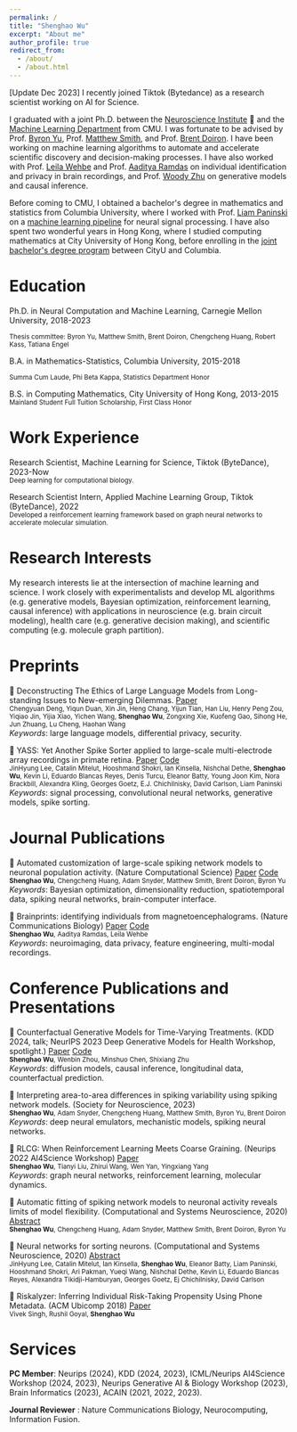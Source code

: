 ```yaml
---
permalink: /
title: "Shenghao Wu"
excerpt: "About me"
author_profile: true
redirect_from:
  - /about/
  - /about.html
---
```

[Update Dec 2023] I recently joined Tiktok (Bytedance) as a research scientist working on AI for Science.

I graduated with a joint Ph.D. between the [Neuroscience Institute](https://www.cmu.edu/ni/) 🧠  and the [Machine Learning Department](https://www.ml.cmu.edu/) from CMU. I was fortunate to be advised by Prof. [Byron Yu](https://users.ece.cmu.edu/~byronyu/index.html), Prof. [Matthew Smith](https://smithlab.net/), and Prof. [Brent Doiron](https://brainmath.bsd.uchicago.edu/). I have been working on machine learning algorithms to automate and accelerate scientific discovery and decision-making processes. I have also worked with Prof. [Leila Wehbe](https://www.cs.cmu.edu/~lwehbe/publications.html) and Prof. [Aaditya Ramdas](http://www.stat.cmu.edu/~aramdas/) on individual identification and privacy in brain recordings, and Prof. [Woody Zhu](https://sites.google.com/view/woodyzhu/home?authuser=0) on generative models and causal inference. 

Before coming to CMU, I obtained a bachelor's degree in mathematics and statistics from Columbia University, where I worked with Prof. [Liam Paninski](http://www.stat.columbia.edu/~liam/) on a  [machine learning pipeline](https://github.com/paninski-lab/yass)  for neural signal processing. I have also spent two wonderful years in Hong Kong, where I studied computing mathematics at City University of Hong Kong, before enrolling in the  [joint bachelor's degree program](https://cityu-hk.gs.columbia.edu/) between CityU and Columbia.

Education
=======
Ph.D. in Neural Computation and Machine Learning, Carnegie Mellon University, 2018-2023
 
<small>Thesis committee: Byron Yu, Matthew Smith, Brent Doiron, Chengcheng Huang, Robert Kass, Tatiana Engel</small>

B.A. in Mathematics-Statistics, Columbia University, 2015-2018

<small>Summa Cum Laude, Phi Beta Kappa, Statistics Department Honor</small>

B.S. in Computing Mathematics, City University of Hong Kong, 2013-2015  
<small>Mainland Student Full Tuition Scholarship, First Class Honor</small>


Work Experience
=======
Research Scientist, Machine Learning for Science, Tiktok (ByteDance), 2023-Now  
<small>Deep learning for computational biology. </small>

Research Scientist Intern, Applied Machine Learning Group, Tiktok (ByteDance), 2022  
<small>Developed a reinforcement learning framework based on graph neural networks to accelerate molecular simulation. </small>

Research Interests
=======
My research interests lie at the intersection of machine learning and science. I work closely with experimentalists and develop ML algorithms (e.g. generative models, Bayesian optimization, reinforcement learning, causal inference) with applications in neuroscience (e.g. brain circuit modeling), health care (e.g. generative decision making), and scientific computing (e.g. molecule graph partition). 

Preprints
=======
📄 Deconstructing The Ethics of Large Language Models from Long-standing Issues to New-emerging Dilemmas. [Paper](https://arxiv.org/pdf/2406.05392)    
<small>Chengyuan Deng, Yiqun Duan, Xin Jin, Heng Chang, Yijun Tian, Han Liu, Henry Peng Zou, Yiqiao Jin, Yijia Xiao, Yichen Wang, **Shenghao Wu**, Zongxing Xie, Kuofeng Gao, Sihong He, Jun Zhuang, Lu Cheng, Haohan Wang</small>   
_Keywords_: large language models, differential privacy, security.

📄 YASS: Yet Another Spike Sorter applied to large-scale multi-electrode array recordings in primate retina. [Paper](https://www.biorxiv.org/content/10.1101/2020.03.18.997924v1.full.pdf)  [Code](https://github.com/paninski-lab/yass)  
<small> JinHyung Lee, Catalin Mitelut, Hooshmand Shokri, Ian Kinsella, Nishchal Dethe, **Shenghao Wu**, Kevin Li, Eduardo Blancas Reyes, Denis Turcu, Eleanor Batty, Young Joon Kim, Nora Brackbill, Alexandra Kling, Georges Goetz, E.J. Chichilnisky, David Carlson, Liam Paninski</small>   
_Keywords_: signal processing, convolutional neural networks, generative models, spike sorting.



Journal Publications
=======

📄 Automated customization of large-scale spiking network models to neuronal population activity. (Nature Computational Science)  [Paper](https://www.nature.com/articles/s43588-024-00688-3)  [Code](https://github.com/ShenghaoWu/SpikingNetworkOptimization)  
<small>**Shenghao Wu**, Chengcheng Huang, Adam Snyder, Matthew Smith, Brent Doiron, Byron Yu </small>  
_Keywords_: Bayesian optimization, dimensionality reduction, spatiotemporal data, spiking neural networks, brain-computer interface.
    
    
📄 Brainprints: identifying individuals from magnetoencephalograms. (Nature Communications Biology) [Paper](https://www.nature.com/articles/s42003-022-03727-9)  [Code](https://github.com/brainML/brainprint)  
<small> **Shenghao Wu**, Aaditya Ramdas, Leila Wehbe</small>  
_Keywords_: neuroimaging, data privacy, feature engineering, multi-modal recordings.


Conference Publications and Presentations
=======

📄 Counterfactual Generative Models for Time-Varying Treatments. (KDD 2024, talk; NeurIPS 2023 Deep Generative Models for Health Workshop, spotlight.) [Paper](https://arxiv.org/abs/2305.15742)   [Code](https://github.com/ShenghaoWu/Counterfactual-Generative-Models)  
<small>  **Shenghao Wu**, Wenbin Zhou, Minshuo Chen, Shixiang Zhu </small>  
_Keywords_: diffusion models, causal inference, longitudinal data, counterfactual prediction.

📄 Interpreting area-to-area differences in spiking variability using spiking network models. (Society for Neuroscience, 2023)  
<small> **Shenghao Wu**, Adam Snyder, Chengcheng Huang, Matthew Smith, Byron Yu,  Brent Doiron</small>  
_Keywords_: deep neural emulators, mechanistic models, spiking neural networks.


📄 RLCG: When Reinforcement Learning Meets Coarse Graining. (Neurips 2022 AI4Science Workshop) [Paper](https://openreview.net/pdf?id=XD6BnJO7PW)  
<small> **Shenghao Wu**, Tianyi Liu, Zhirui Wang, Wen Yan, Yingxiang Yang</small>  
_Keywords_: graph neural networks, reinforcement learning, molecular dynamics.

📄 Automatic fitting of spiking network models to neuronal activity reveals limits of model flexibility. (Computational and Systems Neuroscience, 2020) [Abstract](https://static1.squarespace.com/static/6102ca347474c263c40150cd/t/6108704a88f5b866f9ce845f/1627942988778/Cosyne2020_program_book.pdf)  
<small> **Shenghao Wu**, Chengcheng Huang, Adam Snyder, Matthew Smith, Brent Doiron, Byron Yu</small> 

📄 Neural networks for sorting neurons. (Computational and Systems Neuroscience, 2020) [Abstract](https://static1.squarespace.com/static/6102ca347474c263c40150cd/t/6108704a88f5b866f9ce845f/1627942988778/Cosyne2020_program_book.pdf)  
<small>JinHyung Lee, Catalin Mitelut, Ian Kinsella, **Shenghao Wu**, Eleanor Batty, Liam Paninski, Hooshmand Shokri, Ari Pakman, Yueqi Wang, Nishchal Dethe, Kevin Li, Eduardo Blancas Reyes, Alexandra Tikidji-Hamburyan, Georges Goetz, Ej Chichilnisky, David Carlson</small> 

📄 Riskalyzer: Inferring Individual Risk-Taking Propensity Using Phone Metadata.  (ACM Ubicomp 2018) [Paper](https://dl.acm.org/doi/pdf/10.1145/3191766?casa_token=es4j-OdP6bEAAAAA\%3AOn7mTUrFM2UADsbKA_kT4BlR9stK_1aYyhwC9gI401Cq7iaSr6Q7b5c8-if-PW09i6zXClWNrEM)  
<small>Vivek Singh, Rushil Goyal, **Shenghao Wu**</small> 


Services
=======

**PC Member**: Neurips (2024), KDD (2024, 2023), ICML/Neurips AI4Science Workshop (2024, 2023), Neurips Generative AI & Biology Workshop (2023), Brain Informatics (2023), ACAIN (2021, 2022, 2023).

**Journal Reviewer** : Nature Communications Biology, Neurocomputing, Information Fusion.
